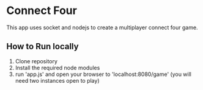 # Connect Four

This app uses socket and nodejs to create a multiplayer connect four game.

## How to Run locally
1. Clone repository
2. Install the required node modules
3. run 'app.js' and open your browser to 'localhost:8080/game' (you will need two instances open to play) 

